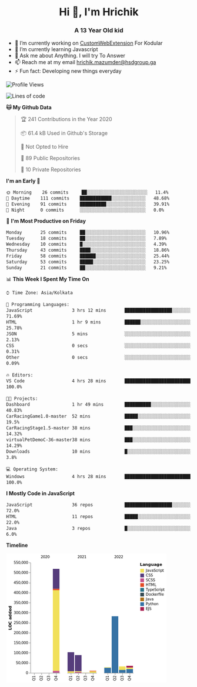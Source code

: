 <h1 align="center">Hi 👋, I'm Hrichik</h1>
<h3 align="center">A 13 Year Old kid</h3>


- 🔭 I’m currently working on [CustomWebExtension](https://github.com/hrichiksite/CustomWebExtension) For Kodular
- 🌱 I’m currently learning Javascript
- 💬 Ask me about Anything. I will try To Answer
- 📫 Reach me at my email hrichik.mazumder@hsdgroup.ga
- ⚡ Fun fact: Developing new things everyday

<!--START_SECTION:waka-->
![Profile Views](http://img.shields.io/badge/Profile%20Views-18-blue)

![Lines of code](https://img.shields.io/badge/From%20Hello%20World%20I%27ve%20Written-4.4%20million%20lines%20of%20code-blue)

**🐱 My Github Data** 

> 🏆 241 Contributions in the Year 2020
 > 
> 📦 61.4 kB Used in Github's Storage 
 > 
> 🚫 Not Opted to Hire
 > 
> 📜 89 Public Repositories
 > 
> 🔑 10 Private Repositories 

**I'm an Early 🐤** 

```text
🌞 Morning    26 commits     ██░░░░░░░░░░░░░░░░░░░░░░░   11.4% 
🌆 Daytime    111 commits    ████████████░░░░░░░░░░░░░   48.68% 
🌃 Evening    91 commits     ██████████░░░░░░░░░░░░░░░   39.91% 
🌙 Night      0 commits      ░░░░░░░░░░░░░░░░░░░░░░░░░   0.0%

```
📅 **I'm Most Productive on Friday** 

```text
Monday       25 commits     ██░░░░░░░░░░░░░░░░░░░░░░░   10.96% 
Tuesday      18 commits     ██░░░░░░░░░░░░░░░░░░░░░░░   7.89% 
Wednesday    10 commits     █░░░░░░░░░░░░░░░░░░░░░░░░   4.39% 
Thursday     43 commits     ████░░░░░░░░░░░░░░░░░░░░░   18.86% 
Friday       58 commits     ██████░░░░░░░░░░░░░░░░░░░   25.44% 
Saturday     53 commits     █████░░░░░░░░░░░░░░░░░░░░   23.25% 
Sunday       21 commits     ██░░░░░░░░░░░░░░░░░░░░░░░   9.21%

```


📊 **This Week I Spent My Time On** 

```text
⌚︎ Time Zone: Asia/Kolkata

💬 Programming Languages: 
JavaScript               3 hrs 12 mins       ██████████████████░░░░░░░   71.69% 
HTML                     1 hr 9 mins         ██████░░░░░░░░░░░░░░░░░░░   25.78% 
JSON                     5 mins              ░░░░░░░░░░░░░░░░░░░░░░░░░   2.13% 
CSS                      0 secs              ░░░░░░░░░░░░░░░░░░░░░░░░░   0.31% 
Other                    0 secs              ░░░░░░░░░░░░░░░░░░░░░░░░░   0.09%

🔥 Editors: 
VS Code                  4 hrs 28 mins       █████████████████████████   100.0%

🐱‍💻 Projects: 
Dashboard                1 hr 49 mins        ██████████░░░░░░░░░░░░░░░   40.83% 
CarRacingGame1.0-master  52 mins             █████░░░░░░░░░░░░░░░░░░░░   19.5% 
CarRacingStage1.5-master 38 mins             ███░░░░░░░░░░░░░░░░░░░░░░   14.32% 
virtualPetDemoC-36-master38 mins             ███░░░░░░░░░░░░░░░░░░░░░░   14.29% 
Downloads                10 mins             █░░░░░░░░░░░░░░░░░░░░░░░░   3.8%

💻 Operating System: 
Windows                  4 hrs 28 mins       █████████████████████████   100.0%

```

**I Mostly Code in JavaScript** 

```text
JavaScript               36 repos            ██████████████████░░░░░░░   72.0% 
HTML                     11 repos            █████░░░░░░░░░░░░░░░░░░░░   22.0% 
Java                     3 repos             █░░░░░░░░░░░░░░░░░░░░░░░░   6.0%

```


**Timeline**

![Chart not found](https://github.com/hrichiksite/hrichiksite/blob/master/charts/bar_graph.png) 


<!--END_SECTION:waka-->

